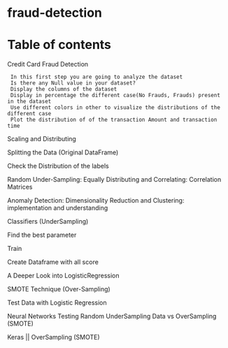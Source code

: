 # fraud-detection

# Table of contents

Credit Card Fraud Detection

     In this first step you are going to analyze the dataset
     Is there any Null value in your dataset?
     Display the columns of the dataset
     Display in percentage the different case(No Frauds, Frauds) present in the dataset
     Use different colors in other to visualize the distributions of the different case
     Plot the distribution of of the transaction Amount and transaction time

Scaling and Distributing

Splitting the Data (Original DataFrame)

Check the Distribution of the labels

Random Under-Sampling:
Equally Distributing and Correlating:
Correlation Matrices

Anomaly Detection:
Dimensionality Reduction and Clustering: implementation and understanding

Classifiers (UnderSampling)

Find the best parameter

Train

Create Dataframe with all score

A Deeper Look into LogisticRegression

SMOTE Technique (Over-Sampling)

Test Data with Logistic Regression

Neural Networks Testing Random UnderSampling Data vs OverSampling (SMOTE)

Keras || OverSampling (SMOTE)

